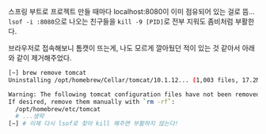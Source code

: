스프링 부트로 프로젝트 만들 때마다 localhost:8080이 이미 점유되어 있는 걸로 뜸...
`lsof -i :8080`으로 나오는 친구들을 `kill -9 [PID]`로 전부 지워도 좀비처럼 부활한다.

브라우저로 접속해보니 톰캣이 뜨는게, 나도 모르게 깔아뒀던 적이 있는 것 같아서 아래와 같이 제거해주었다.
```bash
[~] brew remove tomcat
Uninstalling /opt/homebrew/Cellar/tomcat/10.1.12... (1,003 files, 17.2MB)

Warning: The following tomcat configuration files have not been removed!
If desired, remove them manually with `rm -rf`:
  /opt/homebrew/etc/tomcat
  # ...생략
[~] # 이제 다시 lsof로 찾아 kill 해주면 부활하지 않는다!  
```